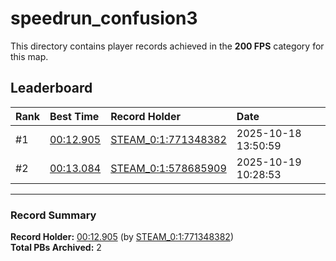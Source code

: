 # speedrun_confusion3

This directory contains player records achieved in the **200 FPS** category for this map.

## Leaderboard

| Rank | Best Time | Record Holder | Date                |
| :--- | :-------- | :------------ | :------------------ |
| #1   | [00:12.905](./00012905_STEAM_0_1_771348382_20251018-135059.zip) | [STEAM_0:1:771348382](https://speedrun16.com/profile/STEAM_0:1:771348382)   | 2025-10-18 13:50:59 |
| #2   | [00:13.084](./00013084_STEAM_0_1_578685909_20251019-102853.zip) | [STEAM_0:1:578685909](https://speedrun16.com/profile/STEAM_0:1:578685909)   | 2025-10-19 10:28:53 |

---

### Record Summary
**Record Holder:** [00:12.905](./00012905_STEAM_0_1_771348382_20251018-135059.zip) (by [STEAM_0:1:771348382](https://speedrun16.com/profile/STEAM_0:1:771348382))  
**Total PBs Archived:** 2